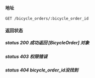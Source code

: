 #### 地址
```
GET /bicycle_orders/:bicycle_order_id
```

#### 返回状态

##### status 200 成功返回 [BicycleOrder] 对象
##### status 403 权限错误
##### status 404 bicycle_order_id没找到


